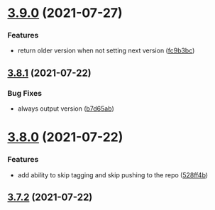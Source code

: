 # [3.9.0](https://github.com/TriPSs/conventional-changelog-action/compare/v3.8.1...v3.9.0) (2021-07-27)


### Features

* return older version when not setting next version ([fc9b3bc](https://github.com/TriPSs/conventional-changelog-action/commit/fc9b3bc836a3538620858b457f50c114388ea945))



## [3.8.1](https://github.com/TriPSs/conventional-changelog-action/compare/v3.8.0...v3.8.1) (2021-07-22)


### Bug Fixes

* always output version ([b7d65ab](https://github.com/TriPSs/conventional-changelog-action/commit/b7d65aba6a1b4913d077efe210777ca4dbbce967))



# [3.8.0](https://github.com/TriPSs/conventional-changelog-action/compare/v3.7.3...v3.8.0) (2021-07-22)


### Features

* add ability to skip tagging and skip pushing to the repo ([528ff4b](https://github.com/TriPSs/conventional-changelog-action/commit/528ff4b193032b38339bf323d7e7a9ce497c9b52))



## [3.7.2](https://github.com/TriPSs/conventional-changelog-action/compare/v3.7.1...v3.7.2) (2021-07-22)



